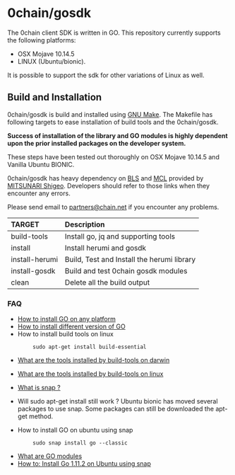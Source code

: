 # 0chain/gosdk
The 0chain client SDK is written in GO. 
This repository currently supports the following platforms:
- OSX Mojave 10.14.5 
- LINUX (Ubuntu/bionic). 

It is possible to support the sdk for other variations of Linux as well. 

## Build and Installation 
0chain/gosdk is build and installed using [GNU Make](https://www.gnu.org/software/make/). 
The Makefile has following targets to ease installation of build tools and the 0chain/gosdk. 

**Success of installation of the library and GO modules is highly dependent upon the prior installed
packages on the developer system.**

These steps have been tested out thoroughly on OSX Mojave 10.14.5 and Vanilla Ubuntu BIONIC. 

0chain/gosdk has heavy dependency on [BLS](https://github.com/herumi/bls) and [MCL](https://github.com/herumi/mcl) 
provided by [MITSUNARI Shigeo](https://github.com/herumi). Developers should refer to those links when they encounter any errors. 

Please send email to [partners@chain.net](mailto:partners@0chain.net) if you encounter any problems.

|TARGET       |Description   |
|:----        |:----------   |
| build-tools | Install go, jq and supporting tools|
| install     | Install herumi and gosdk|
| install-herumi |Build, Test and Install the herumi library|
| install-gosdk | Build and test 0chain gosdk modules|
| clean         | Delete all the build output |


### FAQ ###

- [How to install GO on any platform](https://golang.org/doc/install)
- [How to install different version of GO](https://golang.org/doc/install#extra_versions)
- How to install build tools on linux
```
        sudo apt-get install build-essential
``` 

- [What are the tools installed by build-tools on darwin](./_util/build_darwin.mk)
- [What are the tools installed by build-tools on linux](./_util/build_linux.mk)

- [What is snap ?](https://docs.snapcraft.io/getting-started)

- Will sudo apt-get install still work ?
  Ubuntu bionic has moved several packages to use snap. Some packages can still be downloaded
  the apt-get method. 

- How to install GO on ubuntu using snap
```.env
        sudo snap install go --classic
```
- [What are GO modules](https://github.com/golang/go/wiki/Modules)
- [How to: Install Go 1.11.2 on Ubuntu using snap](https://medium.com/@patdhlk/how-to-install-go-1-9-1-on-ubuntu-16-04-ee64c073cd79)

